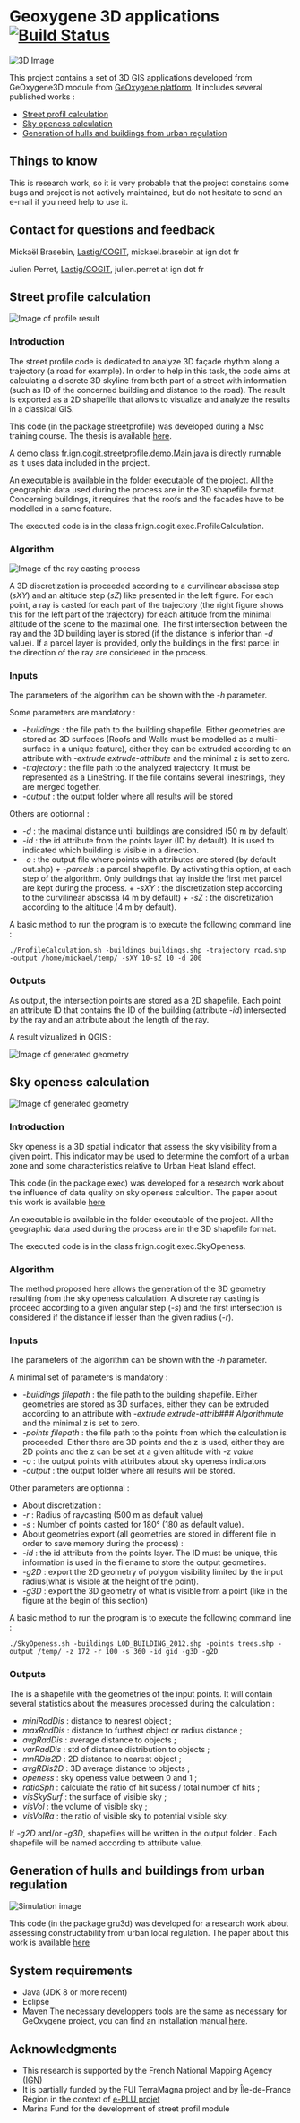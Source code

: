 # Geoxygene 3D applications  [![Build Status](https://travis-ci.org/IGNF/geoxygene-sig3d-appli.svg?branch=master)](https://travis-ci.org/IGNF/geoxygene-sig3d-appli)


![3D Image](https://raw.githubusercontent.com/IGNF/geoxygene-sig3d-appli/master/img/3Dimg.png)

This project contains a set of 3D GIS applications developed from GeOxygene3D module from [GeOxygene platform](https://github.com/IGNF/geoxygene). It includes several published works :
 - [Street profil calculation](#street-profil-calculation)   
 - [Sky openess calculation](#sky-openess-calculation)
 - [Generation of hulls and buildings from urban regulation](#Generation-of-hulls-and-buildings-from-urban-regulation)

## Things to know

This is research work, so it is very probable that the project constains some bugs and project is not actively maintained, but do not hesitate to send an e-mail if you need help to use it.

## Contact for questions and feedback

Mickaël Brasebin, [Lastig/COGIT](http://recherche.ign.fr/labos/cogit/cv.php?nom=Brasebin), mickael.brasebin at ign dot fr

Julien Perret, [Lastig/COGIT](http://recherche.ign.fr/labos/cogit/cv.php?nom=Perret), julien.perret at ign dot fr


## Street profile calculation


![Image of profile result](https://raw.githubusercontent.com/IGNF/geoxygene-sig3d-appli/master/img/StreetProfile.png)

### Introduction

The street profile code is dedicated to analyze 3D façade rhythm along a trajectory (a road for example). In order to help in this task, the code aims at calculating a discrete 3D skyline from both part of a street with information (such as ID of the concerned building and distance to the road). The result is exported as a 2D shapefile that allows to visualize and analyze the results in a classical GIS.

This code (in the package streetprofile) was developed during a Msc training course. The thesis is available [here](http://recherche.ign.fr/labos/cogit/publiCOGITDetail.php?idpubli=5214).

A demo class fr.ign.cogit.streetprofile.demo.Main.java is directly runnable as it uses data included in the project.

An executable is available in the folder executable of the project. All the geographic data used during the process are in the 3D shapefile format. Concerning buildings, it requires that the roofs and the facades have to be modelled in a same feature.

The executed code is in the class fr.ign.cogit.exec.ProfileCalculation.

### Algorithm
![Image of the ray casting process](https://raw.githubusercontent.com/IGNF/geoxygene-sig3d-appli/master/img/ProfilAlg.png )

A 3D discretization is proceeded according to a curvilinear abscissa step (*sXY*) and an altitude step (*sZ*) like presented in the left figure. For each point, a ray is casted for each part of the trajectory (the right figure shows this for the left part of the trajectory) for each altitude from the minimal altitude of the scene to the maximal one. The first intersection between the ray and the 3D building layer is stored (if the distance is inferior than *-d* value). If a parcel layer is provided, only the buildings in the first parcel in the direction of the ray are considered in the process.


### Inputs

The parameters of the algorithm can be shown with the *-h* parameter.

Some parameters are mandatory :
 + *-buildings <building-file>* : the file path to the building shapefile.  Either geometries are stored as 3D surfaces (Roofs and Walls must be modelled as a multi-surface in a unique feature), either they can be extruded according to an attribute with *-extrude  extrude-attribute* and the minimal z is set to zero.
 + *-trajectory <trajectory-file>* : the file path to the analyzed trajectory. It must be represented as a LineString. If the file contains several linestrings, they are merged together.
 + *-output <output-folder>*  : the output folder where all results will be stored

Others are optionnal :
   + *-d <maximaldistance>* :  the maximal distance until buildings are considred (50 m by default)
   + *-id <id>*          :  the id attribute from the points layer (ID by default). It is used to indicated which building is visible in a direction.
   + *-o <file-out>* : the output file where points with attributes are stored (by default out.shp)
    + *-parcels <parcel-file>* : a parcel shapefile. By activating this option, at each step of the algorithm. Only buildings that lay inside the first met parcel are kept during the process.
    + *-sXY <StepXY>* : the discretization step according to the curvilinear abscissa (4 m by default)
    + *-sZ <StepZ>* : the discretization according to the altitude (4 m by default).

A basic method to run the program is to execute the following command line :


```
./ProfileCalculation.sh -buildings buildings.shp -trajectory road.shp -output /home/mickael/temp/ -sXY 10-sZ 10 -d 200
```

### Outputs


As output, the intersection points are stored as a 2D shapefile. Each point an attribute ID that contains the ID of the building (attribute *-id*) intersected by the ray and an attribute about the length of the ray.

A result vizualized in QGIS :

![Image of generated geometry](https://raw.githubusercontent.com/IGNF/geoxygene-sig3d-appli/master/img/StreetProfile.png )


## Sky openess calculation

![Image of generated geometry](https://raw.githubusercontent.com/IGNF/geoxygene-sig3d-appli/master/img/openess.png )

### Introduction

Sky openess is a 3D spatial indicator that assess the sky visibility from a given point. This indicator may be used to determine the comfort of a urban zone and some characteristics relative to Urban Heat Island effect.

This code (in the package exec) was developed for a research work about the influence of data quality on sky openess calcultion. The paper about this work is available [here](http://recherche.ign.fr/labos/cogit/publiCOGITDetail.php?idpubli=4759&portee=chercheur&id=59&classement=date&duree=100&nomcomplet=Brasebin%20Mickael&annee=2012&principale=)

An executable is available in the folder executable of the project. All the geographic data used during the process are in the 3D shapefile format.

The executed code is in the class fr.ign.cogit.exec.SkyOpeness.

### Algorithm

The method proposed here allows the generation of the 3D geometry resulting from the sky openess calculation. A discrete ray casting is proceed according to a given angular step (*-s*) and the first intersection is considered if the distance if lesser than the given radius (*-r*).

### Inputs

The parameters of the algorithm can be shown with the *-h* parameter.

A minimal set of parameters is mandatory :
+ *-buildings filepath* : the file path to the building shapefile. Either geometries are stored as 3D surfaces, either they can be extruded according to an attribute with *-extrude  extrude-attrib### Algorithmute* and the minimal z is set to zero.
+ *-points filepath* : the file path to the points from which the calculation is proceeded. Either there are 3D points and the z is used, either they are 2D points and the z can be set at a given altitude with *-z value*
+ *-o <file-out>* : the output points with attributes about sky openess indicators
+ *-output <output-folder>*  : the output folder where all results will be stored.

Other parameters are optionnal :
+ About discretization :
 + *-r* <radius> : Radius of raycasting (500 m as default value)
 + *-s* <path> :    Number of points casted for 180° (180 as default value).
+ About geometries export (all geometries are stored in different file in order to save memory during the process) :
 +   *-id <id>* : the id attribute from the points layer. The ID must be unique, this information is used in the filename to store the output geometires.
 +  *-g2D*   : export the 2D geometry of polygon visibility limited by the input radius(what is visible at the height of the point).
  +  *-g3D*   :  export the 3D geometry of what is visible from a point (like in the figure at the begin of this section)



A basic method to run the program is to execute the following command line :

```
./SkyOpeness.sh -buildings LOD_BUILDING_2012.shp -points trees.shp -output /temp/ -z 172 -r 100 -s 360 -id gid -g3D -g2D
```
### Outputs

The *<file-out>* is a shapefile with the geometries of the input points. It will contain several statistics about the measures processed during the calculation :
+ *miniRadDis* : distance to nearest object ;
+ *maxRadDis* : distance to furthest object or radius distance ;
+ *avgRadDis* : average distance to objects ;
+ *varRadDis* : std of distance distribution to objects ;
+ *mnRDis2D* : 2D distance to nearest object ;
+ *avgRDis2D* : 3D average distance to objects ;
+ *openess* : sky openess value between 0 and 1 ;
+ *ratioSph* : calculate the ratio of hit sucess / total number of hits ;
+ *visSkySurf* : the surface of visible sky ;
+ *visVol* : the volume of visible sky ;
+ *visVolRa* : the ratio of visible sky to potential visible sky.


If *-g2D* and/or  *-g3D*, shapefiles will be written in the output folder *<output-folder>*. Each shapefile will be named according to *<id>* attribute value.



## Generation of hulls and buildings from urban regulation

![Simulation image](https://raw.githubusercontent.com/IGNF/geoxygene-sig3d-appli/master/img/simul.png)

This code (in the package gru3d) was developed for a research work about assessing constructability from urban local regulation. The paper about this work is available [here](http://recherche.ign.fr/labos/cogit/publiCOGITDetail.php?idpubli=4120&portee=chercheur&id=59&classement=date&duree=100&nomcomplet=Brasebin%20Mickael&annee=2011&principale=)

## System requirements

+ Java (JDK 8 or more recent)
+ Eclipse
+ Maven
The necessary developpers tools are the same as necessary for GeOxygene project, you can find an installation manual [here](http://ignf.github.io/geoxygene/documentation/developer/install.html).

## Acknowledgments


+ This research is supported by the French National Mapping Agency ([IGN](http://www.ign.fr))
+ It is partially funded by the FUI TerraMagna project and by Île-de-France
Région in the context of [e-PLU projet](www.e-PLU.fr)
+ Marina Fund for the development of street profil module
